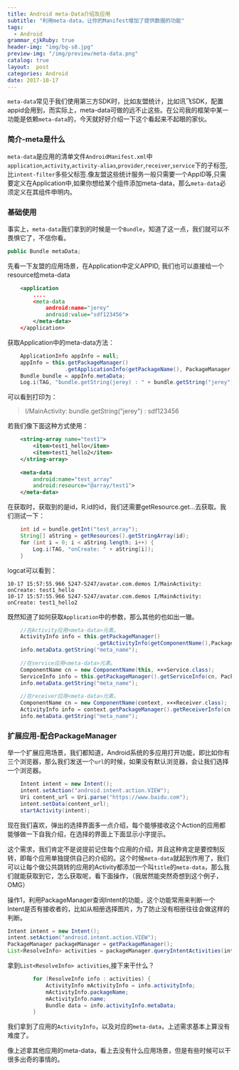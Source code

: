 ```yaml
---
title: Android meta-Data介绍及应用
subtitle: "利用meta-data，让你的Manifest增加了提供数据的功能"
tags:
  - Android
grammar_cjkRuby: true
header-img: "img/bg-s8.jpg"
preview-img: "/img/preview/meta-data.png"
catalog: true
layout:  post
categories: Android
date: 2017-10-17
---
```



`meta-data`常见于我们使用第三方SDK时，比如友盟统计，比如讯飞SDK，配置appid会用到，而实际上，meta-data可做的远不止这些。在公司我的框架中某一功能是依赖`meta-data`的，今天就好好介绍一下这个看起来不起眼的家伙。

### 简介-meta是什么

`meta-data`是应用的清单文件`AndroidManifest.xml`中`application`,`activity`,`activity-alias`,`provider`,`receiver`,`service`下的子标签,比`intent-filter`多些父标签.像友盟这些统计服务一般只需要一个AppID等,只需要定义在Application中,如果你想给某个组件添加meta-data，那么`meta-data`必须定义在其组件申明内。

### 基础使用

事实上，`meta-data`我们拿到的时候是一个`Bundle`，知道了这一点，我们就可以不畏惧它了，不信你看。
``` java
public Bundle metaData;
```

先看一下友盟的应用场景，在Application中定义APPID, 我们也可以直接给一个resource给meta-data
``` xml
    <application
        ....
        <meta-data
            android:name="jerey"
            android:value="sdf123456">
        </meta-data>
    </application>
```

获取Application中的meta-data方法：
``` java
    ApplicationInfo appInfo = null;
    appInfo = this.getPackageManager()
                  .getApplicationInfo(getPackageName(), PackageManager.GET_META_DATA);
    Bundle bundle = appInfo.metaData;
    Log.i(TAG, "bundle.getString(jerey) : " + bundle.getString("jerey"));
```

可以看到打印为：
>I/MainActivity: bundle.getString("jerey") : sdf123456

若我们像下面这种方式使用：
``` xml
    <string-array name="test1">
        <item>test1_hello</item>
        <item>test1_hello2</item>
    </string-array>
    
    <meta-data
        android:name="test_array"
        android:resource="@array/test1">
    </meta-data>

```
在获取时，获取到的是id，R.id的id，我们还需要getResource.get...去获取。我们测试一下：
``` java
    int id = bundle.getInt("test_array");
    String[] aString = getResources().getStringArray(id);
    for (int i = 0; i < aString.length; i++) {
        Log.i(TAG, "onCreate: " + aString[i]);
    }
```

logcat可以看到：
```
10-17 15:57:55.966 5247-5247/avatar.com.demos I/MainActivity: onCreate: test1_hello
10-17 15:57:55.966 5247-5247/avatar.com.demos I/MainActivity: onCreate: test1_hello2
```

既然知道了如何获取`Application`中的参数，那么其他的也如出一辙。

``` java
    //在Activity应用<meta-data>元素。
    ActivityInfo info = this.getPackageManager()
                            .getActivityInfo(getComponentName(),PackageManager.GET_META_DATA);  
    info.metaData.getString("meta_name"); 
    
    //在service应用<meta-data>元素。 
    ComponentName cn = new ComponentName(this, ×××Service.class);
    ServiceInfo info = this.getPackageManager().getServiceInfo(cn, PackageManager.GET_META_DATA); 
    info.metaData.getString("meta_name"); 
   
    //在receiver应用<meta-data>元素。
    ComponentName cn = new ComponentName(context, ×××Receiver.class); 
    ActivityInfo info = context.getPackageManager().getReceiverInfo(cn, PackageManager.GET_META_DATA); 
    info.metaData.getString("meta_name"); 
```

### 扩展应用-配合PackageManager

举一个扩展应用场景，我们都知道，Android系统的多应用打开功能，即比如你有三个浏览器，那么我们发送一个`url`的时候，如果没有默认浏览器，会让我们选择一个浏览器。
``` java
    Intent intent = new Intent();        
    intent.setAction("android.intent.action.VIEW");   
    Uri content_url = Uri.parse("https://www.baidu.com");   
    intent.setData(content_url);  
    startActivity(intent);
```

现在我们喜欢，弹出的选择界面多一点介绍，每个能够接收这个Action的应用都能够做一下自我介绍，在选择的界面上下面显示小字提示。

这个需求，我们肯定不是说提前记住每个应用的介绍，并且这种肯定是要控制反转，即每个应用单独提供自己的介绍的。这个时候`meta-data`就起到作用了，我们可以让每个做公共跳转的应用的Activity都添加一个叫`title`的`meta-data`，那么我们就能获取到它，怎么获取呢，看下面操作，（我居然能突然奇想到这个例子，OMG）

操作1，利用PackageManager查询Intent的功能，这个功能常用来判断一个Intent是否有接收者的，比如从相册选择图片，为了防止没有相册往往会做这样的判断。
``` java
Intent intent = new Intent();
intent.setAction("android.intent.action.VIEW");
PackageManager packageManager = getPackageManager();
List<ResolveInfo> activities = packageManager.queryIntentActivities(intent, PackageManager.GET_ACTIVITIES);
```

拿到`List<ResolveInfo> activities`,接下来干什么？

``` java
        for (ResolveInfo info : activities) {
            ActivityInfo mActivityInfo = info.activityInfo;
            mActivityInfo.packageName;
            mActivityInfo.name;
            Bundle data = info.activityInfo.metaData;
        }

```

我们拿到了应用的`ActivityInfo`，以及对应的`meta-data`，上述需求基本上算没有难度了。

像上述拿其他应用的meta-data，看上去没有什么应用场景，但是有些时候可以干很多出奇的事情的。





